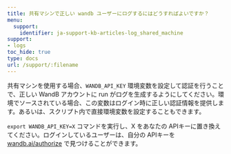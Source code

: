 ```yaml
---
title: 共有マシンで正しい wandb ユーザーにログするにはどうすればよいですか？
menu:
  support:
    identifier: ja-support-kb-articles-log_shared_machine
support:
- logs
toc_hide: true
type: docs
url: /support/:filename
---
```


共有マシンを使用する場合、`WANDB_API_KEY` 環境変数を設定して認証を行うことで、正しい WandB アカウントに run がログを生成するようにしてください。環境でソースされている場合、この変数はログイン時に正しい認証情報を提供します。あるいは、スクリプト内で直接環境変数を設定することもできます。

`export WANDB_API_KEY=X` コマンドを実行し、X をあなたの APIキーに置き換えてください。ログインしているユーザーは、自分の APIキーを [wandb.ai/authorize](https://app.wandb.ai/authorize) で見つけることができます。